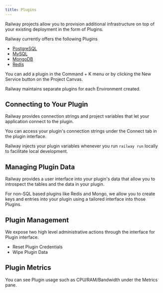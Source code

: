 ```yaml
---
title: Plugins
---
```


Railway projects allow you to provision additional infrastructure on top of your existing deployment in the form of Plugins.

Railway currently offers the following Plugins

- [PostgreSQL](/plugins/postgresql)
- [MySQL](/plugins/mysql)
- [MongoDB](/plugins/mongodb)
- [Redis](/plugins/redis)

You can add a plugin in the Command + K menu or by clicking the New Service button on the Project Canvas.

Railway maintains separate plugins for each Environment created.

## Connecting to Your Plugin

Railway provides connection strings and project variables that let your application connect to the plugin.

You can access your plugin's connection strings under the Connect tab in the plugin interface.

Railway injects your plugin variables whenever you run `railway run` locally to facilitate local development.

## Managing Plugin Data

Railway provides a user interface into your plugin's data that allow you to introspect the tables and the data in your plugin.

For non-SQL based plugins like Redis and Mongo, we allow you to create keys and entries into your plugin using a tailored interface into those Plugins.

## Plugin Management

We expose two high level administrative actions through the interface for Plugin interface.

- Reset Plugin Credentials
- Wipe Plugin Data

## Plugin Metrics

You can see Plugin usage such as CPU/RAM/Bandwidth under the Metrics pane.
